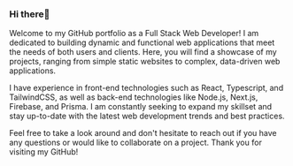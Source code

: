 ### Hi there👋 

Welcome to my GitHub portfolio as a Full Stack Web Developer! I am dedicated to building dynamic and functional web applications that meet the needs of both users and clients. Here, you will find a showcase of my projects, ranging from simple static websites to complex, data-driven web applications.

I have experience in front-end technologies such as React, Typescript, and TailwindCSS, as well as back-end technologies like Node.js, Next.js, Firebase, and Prisma. I am constantly seeking to expand my skillset and stay up-to-date with the latest web development trends and best practices.

Feel free to take a look around and don't hesitate to reach out if you have any questions or would like to collaborate on a project. Thank you for visiting my GitHub!

